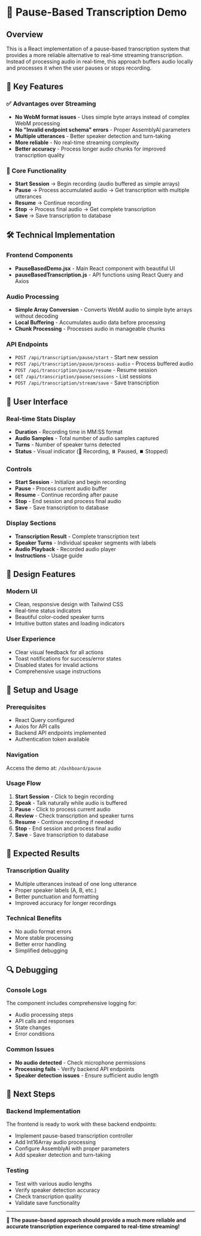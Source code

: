 # 🎤 Pause-Based Transcription Demo

## Overview

This is a React implementation of a pause-based transcription system that provides a more reliable alternative to real-time streaming transcription. Instead of processing audio in real-time, this approach buffers audio locally and processes it when the user pauses or stops recording.

## 🚀 Key Features

### ✅ Advantages over Streaming

- **No WebM format issues** - Uses simple byte arrays instead of complex WebM processing
- **No "Invalid endpoint schema" errors** - Proper AssemblyAI parameters
- **Multiple utterances** - Better speaker detection and turn-taking
- **More reliable** - No real-time streaming complexity
- **Better accuracy** - Process longer audio chunks for improved transcription quality

### 🎯 Core Functionality

- **Start Session** → Begin recording (audio buffered as simple arrays)
- **Pause** → Process accumulated audio → Get transcription with multiple utterances
- **Resume** → Continue recording
- **Stop** → Process final audio → Get complete transcription
- **Save** → Save transcription to database

## 🛠️ Technical Implementation

### Frontend Components

- **PauseBasedDemo.jsx** - Main React component with beautiful UI
- **pauseBasedTranscription.js** - API functions using React Query and Axios

### Audio Processing

- **Simple Array Conversion** - Converts WebM audio to simple byte arrays without decoding
- **Local Buffering** - Accumulates audio data before processing
- **Chunk Processing** - Processes audio in manageable chunks

### API Endpoints

- `POST /api/transcription/pause/start` - Start new session
- `POST /api/transcription/pause/process-audio` - Process buffered audio
- `POST /api/transcription/pause/resume` - Resume session
- `GET /api/transcription/pause/sessions` - List sessions
- `POST /api/transcription/stream/save` - Save transcription

## 📱 User Interface

### Real-time Stats Display

- **Duration** - Recording time in MM:SS format
- **Audio Samples** - Total number of audio samples captured
- **Turns** - Number of speaker turns detected
- **Status** - Visual indicator (🔴 Recording, ⏸️ Paused, ⏹️ Stopped)

### Controls

- **Start Session** - Initialize and begin recording
- **Pause** - Process current audio buffer
- **Resume** - Continue recording after pause
- **Stop** - End session and process final audio
- **Save** - Save transcription to database

### Display Sections

- **Transcription Result** - Complete transcription text
- **Speaker Turns** - Individual speaker segments with labels
- **Audio Playback** - Recorded audio player
- **Instructions** - Usage guide

## 🎨 Design Features

### Modern UI

- Clean, responsive design with Tailwind CSS
- Real-time status indicators
- Beautiful color-coded speaker turns
- Intuitive button states and loading indicators

### User Experience

- Clear visual feedback for all actions
- Toast notifications for success/error states
- Disabled states for invalid actions
- Comprehensive usage instructions

## 🔧 Setup and Usage

### Prerequisites

- React Query configured
- Axios for API calls
- Backend API endpoints implemented
- Authentication token available

### Navigation

Access the demo at: `/dashboard/pause`

### Usage Flow

1. **Start Session** - Click to begin recording
2. **Speak** - Talk naturally while audio is buffered
3. **Pause** - Click to process current audio
4. **Review** - Check transcription and speaker turns
5. **Resume** - Continue recording if needed
6. **Stop** - End session and process final audio
7. **Save** - Save transcription to database

## 🎯 Expected Results

### Transcription Quality

- Multiple utterances instead of one long utterance
- Proper speaker labels (A, B, etc.)
- Better punctuation and formatting
- Improved accuracy for longer recordings

### Technical Benefits

- No audio format errors
- More stable processing
- Better error handling
- Simplified debugging

## 🔍 Debugging

### Console Logs

The component includes comprehensive logging for:

- Audio processing steps
- API calls and responses
- State changes
- Error conditions

### Common Issues

- **No audio detected** - Check microphone permissions
- **Processing fails** - Verify backend API endpoints
- **Speaker detection issues** - Ensure sufficient audio length

## 📝 Next Steps

### Backend Implementation

The frontend is ready to work with these backend endpoints:

- Implement pause-based transcription controller
- Add Int16Array audio processing
- Configure AssemblyAI with proper parameters
- Add speaker detection and turn-taking

### Testing

- Test with various audio lengths
- Verify speaker detection accuracy
- Check transcription quality
- Validate save functionality

---

**🎉 The pause-based approach should provide a much more reliable and accurate transcription experience compared to real-time streaming!**
